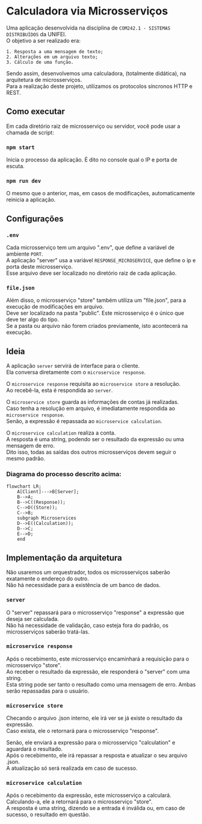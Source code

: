 # Calculadora via Microsserviços

Uma aplicação desenvolvida na disciplina de `COM242.1 - SISTEMAS DISTRIBUÍDOS` da UNIFEI.\
O objetivo a ser realizado era:

    1. Resposta a uma mensagem de texto;
    2. Alterações em um arquivo texto;
    3. Cálculo de uma função.

Sendo assim, desenvolvemos uma calculadora, (totalmente didática), na arquitetura de microsserviços.\
Para a realização deste projeto, utilizamos os protocolos síncronos HTTP e REST.

## Como executar

Em cada diretório raiz de microsserviço ou servidor, você pode usar a chamada de script:

### `npm start`

Inicia o processo da aplicação. É dito no console qual o IP e porta de escuta.

### `npm run dev`

O mesmo que o anterior, mas, em casos de modificações, automaticamente reinicia a aplicação.

## Configurações

### `.env`

Cada microsserviço tem um arquivo ".env", que define a variável de ambiente `PORT`.\
A aplicação "server" usa a variável `RESPONSE_MICROSERVICE`, que define o ip e porta deste microsserviço.\
Esse arquivo deve ser localizado no diretório raiz de cada aplicação.

### `file.json`

Além disso, o microsserviço "store" também utiliza um "file.json", para a execução de modificações em arquivo.\
Deve ser localizado na pasta "public". Este microsserviço é o único que deve ter algo do tipo.\
Se a pasta ou arquivo não forem criados previamente, isto acontecerá na execução.

## Ideia

A aplicação `server` servirá de interface para o cliente.\
Ela conversa diretamente com o `microservice response`.

O `microservice response` requisita ao `microservice store` a resolução.\
Ao recebê-la, esta é respondida ao `server`.

O `microservice store` guarda as informações de contas já realizadas.\
Caso tenha a resolução em arquivo, é imediatamente respondida ao `microservice response`.\
Senão, a expressão é repassada ao `microservice calculation`.

O `microservice calculation` realiza a conta.\
A resposta é uma string, podendo ser o resultado da expressão ou uma mensagem de erro.\
Dito isso, todas as saídas dos outros microsserviços devem seguir o mesmo padrão.

### Diagrama do processo descrito acima:

```mermaid
flowchart LR;
	A[Client]--->B[Server];
	B-->A;
	B-->C((Response));
	C-->D((Store));
	C-->B;
	subgraph Microservices
	D-->E((Calculation));
	D-->C;
	E-->D;
	end
```

## Implementação da arquitetura

Não usaremos um orquestrador, todos os microsserviços saberão exatamente o endereço do outro.\
Não há necessidade para a existência de um banco de dados.

### `server`

O "server" repassará para o microsserviço "response" a expressão que deseja ser calculada.\
Não há necessidade de validação, caso esteja fora do padrão, os microsserviços saberão tratá-las.

### `microservice response`

Após o recebimento, este microsserviço encaminhará a requisição para o microsserviço "store".\
Ao receber o resultado da expressão, ele responderá o "server" com uma string.\
Esta string pode ser tanto o resultado como uma mensagem de erro. Ambas serão repassadas para o usuário.

### `microservice store`

Checando o arquivo .json interno, ele irá ver se já existe o resultado da expressão.\
Caso exista, ele o retornará para o microsserviço "response".

Senão, ele enviará a expressão para o microsserviço "calculation" e aguardará o resultado.\
Após o recebimento, ele irá repassar a resposta e atualizar o seu arquivo .json.\
A atualização só será realizada em caso de sucesso.

### `microservice calculation`

Após o recebimento da expressão, este microsserviço a calculará.\
Calculando-a, ele a retornará para o microsserviço "store".\
A resposta é uma string, dizendo se a entrada é inválida ou, em caso de sucesso, o resultado em questão.
